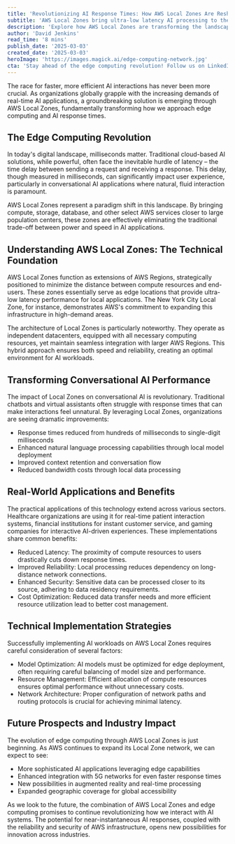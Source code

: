 ```yaml
---
title: 'Revolutionizing AI Response Times: How AWS Local Zones Are Reshaping Edge Computing'
subtitle: 'AWS Local Zones bring ultra-low latency AI processing to the edge'
description: 'Explore how AWS Local Zones are transforming the landscape of edge computing and AI response times by bringing compute resources closer to users. Learn about the impact of reduced latency and improved AI interactions across healthcare, finance, and gaming sectors.'
author: 'David Jenkins'
read_time: '8 mins'
publish_date: '2025-03-03'
created_date: '2025-03-03'
heroImage: 'https://images.magick.ai/edge-computing-network.jpg'
cta: 'Stay ahead of the edge computing revolution! Follow us on LinkedIn for the latest insights on AWS Local Zones and breakthrough developments in AI technology.'
---
```


The race for faster, more efficient AI interactions has never been more crucial. As organizations globally grapple with the increasing demands of real-time AI applications, a groundbreaking solution is emerging through AWS Local Zones, fundamentally transforming how we approach edge computing and AI response times.

## The Edge Computing Revolution

In today's digital landscape, milliseconds matter. Traditional cloud-based AI solutions, while powerful, often face the inevitable hurdle of latency – the time delay between sending a request and receiving a response. This delay, though measured in milliseconds, can significantly impact user experience, particularly in conversational AI applications where natural, fluid interaction is paramount.

AWS Local Zones represent a paradigm shift in this landscape. By bringing compute, storage, database, and other select AWS services closer to large population centers, these zones are effectively eliminating the traditional trade-off between power and speed in AI applications.

## Understanding AWS Local Zones: The Technical Foundation

AWS Local Zones function as extensions of AWS Regions, strategically positioned to minimize the distance between compute resources and end-users. These zones essentially serve as edge locations that provide ultra-low latency performance for local applications. The New York City Local Zone, for instance, demonstrates AWS's commitment to expanding this infrastructure in high-demand areas.

The architecture of Local Zones is particularly noteworthy. They operate as independent datacenters, equipped with all necessary computing resources, yet maintain seamless integration with larger AWS Regions. This hybrid approach ensures both speed and reliability, creating an optimal environment for AI workloads.

## Transforming Conversational AI Performance

The impact of Local Zones on conversational AI is revolutionary. Traditional chatbots and virtual assistants often struggle with response times that can make interactions feel unnatural. By leveraging Local Zones, organizations are seeing dramatic improvements:

- Response times reduced from hundreds of milliseconds to single-digit milliseconds
- Enhanced natural language processing capabilities through local model deployment
- Improved context retention and conversation flow
- Reduced bandwidth costs through local data processing

## Real-World Applications and Benefits

The practical applications of this technology extend across various sectors. Healthcare organizations are using it for real-time patient interaction systems, financial institutions for instant customer service, and gaming companies for interactive AI-driven experiences. These implementations share common benefits:

- Reduced Latency: The proximity of compute resources to users drastically cuts down response times.
- Improved Reliability: Local processing reduces dependency on long-distance network connections.
- Enhanced Security: Sensitive data can be processed closer to its source, adhering to data residency requirements.
- Cost Optimization: Reduced data transfer needs and more efficient resource utilization lead to better cost management.

## Technical Implementation Strategies

Successfully implementing AI workloads on AWS Local Zones requires careful consideration of several factors:

- Model Optimization: AI models must be optimized for edge deployment, often requiring careful balancing of model size and performance.
- Resource Management: Efficient allocation of compute resources ensures optimal performance without unnecessary costs.
- Network Architecture: Proper configuration of network paths and routing protocols is crucial for achieving minimal latency.

## Future Prospects and Industry Impact

The evolution of edge computing through AWS Local Zones is just beginning. As AWS continues to expand its Local Zone network, we can expect to see:

- More sophisticated AI applications leveraging edge capabilities
- Enhanced integration with 5G networks for even faster response times
- New possibilities in augmented reality and real-time processing
- Expanded geographic coverage for global accessibility

As we look to the future, the combination of AWS Local Zones and edge computing promises to continue revolutionizing how we interact with AI systems. The potential for near-instantaneous AI responses, coupled with the reliability and security of AWS infrastructure, opens new possibilities for innovation across industries.